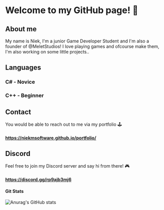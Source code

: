 # Welcome to my GitHub page! 👋

## About me

My name is Niek, I'm a junior Game Developer Student and I'm also a founder of @MeletStudios!
I love playing games and ofcourse make them, I'm also working on some little projects..

## Languages
### C# - Novice
### C++ - Beginner

## Contact
You would be able to reach out to me via my portfolio 🕹️
#### https://niekmsoftware.github.io/portfolio/

## Discord
Feel free to join my Discord server and say hi from there! 🎮
#### https://discord.gg/rp9ajb3mj6

#### Git Stats
![Anurag's GitHub stats](https://github-readme-stats.vercel.app/api?username=NiekMSoftware&show_icons=true&theme=tokyonight)

